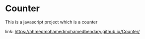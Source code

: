 # Counter
This is a javascript project which is a counter

link: https://ahmedmohamedmohamedbendary.github.io/Counter/
